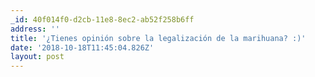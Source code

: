 ```yaml
---
_id: 40f014f0-d2cb-11e8-8ec2-ab52f258b6ff
address: ''
title: '¿Tienes opinión sobre la legalización de la marihuana? :)'
date: '2018-10-18T11:45:04.826Z'
layout: post
---
```

 
